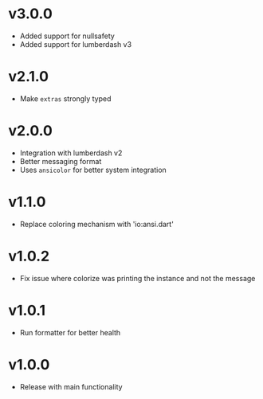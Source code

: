 # v3.0.0

- Added support for nullsafety
- Added support for lumberdash v3

# v2.1.0

- Make `extras` strongly typed

# v2.0.0

- Integration with lumberdash v2
- Better messaging format
- Uses `ansicolor` for better system integration

# v1.1.0

- Replace coloring mechanism with 'io:ansi.dart'

# v1.0.2

- Fix issue where colorize was printing the instance and not the message

# v1.0.1

-  Run formatter for better health 

# v1.0.0

- Release with main functionality
